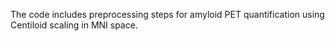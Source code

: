 The code includes preprocessing steps for amyloid PET quantification using Centiloid scaling in MNI space.
